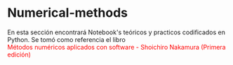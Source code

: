 # Numerical-methods

En esta sección encontrará Notebook's teóricos y practicos codificados en Python. 
Se tomó como referencia el libro  
<font color=red>Métodos numéricos aplicados con software - Shoichiro Nakamura (Primera edición)</font>
